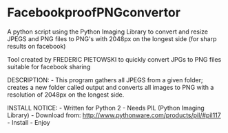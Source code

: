 # FacebookproofPNGconvertor
A python script using the Python Imaging Library to convert and resize JPEGS and PNG files to PNG's with 2048px on the longest side (for sharp results on facebook)

Tool created by FREDERIC PIETOWSKI to quickly convert JPGs to PNG files suitable for facebook sharing

DESCRIPTION:
    - This program gathers all JPEGS from a given folder; creates a new folder called output and converts
    all images to PNG with a resolution of 2048px on the longest side.

INSTALL NOTICE:
    - Written for Python 2
    - Needs PIL (Python Imaging Library)
        - Download from: http://www.pythonware.com/products/pil/#pil117
        - Install
        - Enjoy
